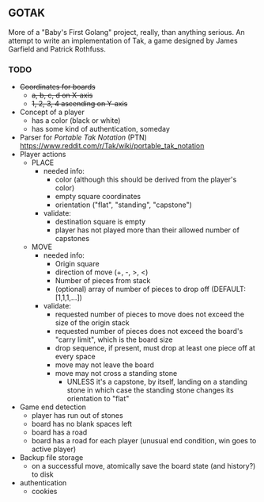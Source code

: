 ## GOTAK

More of a "Baby's First Golang" project, really, than anything serious. An attempt to write an implementation of Tak, a game designed by James Garfield and Patrick Rothfuss.

### TODO

- ~~Coordinates for boards~~
  - ~~a, b, c, d on X-axis~~
  - ~~1, 2, 3, 4 ascending on Y-axis~~
- Concept of a player
  - has a color (black or white)
  - has some kind of authentication, someday
- Parser for *Portable Tak Notation* (PTN) https://www.reddit.com/r/Tak/wiki/portable_tak_notation
- Player actions
  - PLACE
    - needed info:
      - color (although this should be derived from the player's color)
      - empty square coordinates
      - orientation ("flat", "standing", "capstone")
    - validate:
      - destination square is empty
      - player has not played more than their allowed number of capstones
  - MOVE
    - needed info:
      - Origin square
      - direction of move (+, -, >, <)
      - Number of pieces from stack
      - (optional) array of number of pieces to drop off (DEFAULT: [1,1,1,...])
    - validate:
      - requested number of pieces to move does not exceed the size of the origin stack
      - requested number of pieces does not exceed the board's "carry limit", which is the board size
      - drop sequence, if present, must drop at least one piece off at every space
      - move may not leave the board
      - move may not cross a standing stone
        - UNLESS it's a capstone, by itself, landing on a standing stone in which case the standing stone changes its orientation to "flat"
- Game end detection
  - player has run out of stones
  - board has no blank spaces left
  - board has a road
  - board has a road for each player (unusual end condition, win goes to active player)
- Backup file storage
  - on a successful move, atomically save the board state (and history?) to disk
- authentication
  - cookies
